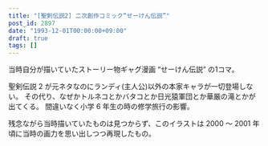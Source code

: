 ```yaml
---
title: "[聖剣伝説2] 二次創作コミック“せーけん伝説”"
post_id: 2897
date: "1993-12-01T00:00:00+09:00"
draft: true
tags: []
---
```



当時自分が描いていたストーリー物ギャグ漫画 “せーけん伝説” の1コマ。

聖剣伝説 2 が元ネタなのにランディ(主人公)以外の本家キャラが一切登場しない。
その代り、なぜかトルネコとかバタコとか日光猿軍団とか華厳の滝とかが出てくる。
間違いなく小学 6 年生の時の修学旅行の影響。

残念ながら当時描いていたものは見つからず、このイラストは 2000 ～ 2001 年頃に当時の画力を思い出しつつ再現したもの。
